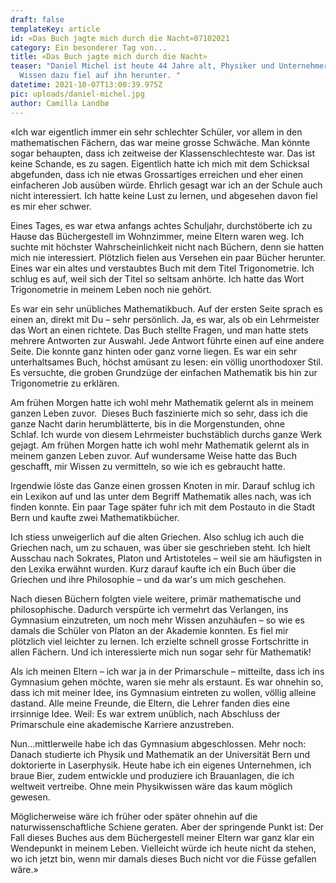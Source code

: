 ```yaml
---
draft: false
templateKey: article
id: «Das Buch jagte mich durch die Nacht»07102021
category: Ein besonderer Tag von...
title: «Das Buch jagte mich durch die Nacht»
teaser: "Daniel Michel ist heute 44 Jahre alt, Physiker und Unternehmer – das
  Wissen dazu fiel auf ihn herunter. "
datetime: 2021-10-07T13:00:39.975Z
pic: uploads/daniel-michel.jpg
author: Camilla Landbø
---
```


«Ich war eigentlich immer ein sehr schlechter Schüler, vor allem in den mathematischen Fächern, das war meine grosse Schwäche. Man könnte sogar behaupten, dass ich zeitweise der Klassenschlechteste war. Das ist keine Schande, es zu sagen. Eigentlich hatte ich mich mit dem Schicksal abgefunden, dass ich nie etwas Grossartiges erreichen und eher einen einfacheren Job ausüben würde. Ehrlich gesagt war ich an der Schule auch nicht interessiert. Ich hatte keine Lust zu lernen, und abgesehen davon fiel es mir eher schwer.

​Eines Tages, es war etwa anfangs achtes Schuljahr, durchstöberte ich zu Hause das Büchergestell im Wohnzimmer, meine Eltern waren weg. Ich suchte mit höchster Wahrscheinlichkeit nicht nach Büchern, denn sie hatten mich nie interessiert. Plötzlich fielen aus Versehen ein paar Bücher herunter. Eines war ein altes und verstaubtes Buch mit dem Titel Trigonometrie. Ich schlug es auf, weil sich der Titel so seltsam anhörte. Ich hatte das Wort Trigonometrie in meinem Leben noch nie gehört.

​Es war ein sehr unübliches Mathematikbuch. Auf der ersten Seite sprach es einen an, direkt mit Du – sehr persönlich. Ja, es war, als ob ein Lehrmeister das Wort an einen richtete. Das Buch stellte Fragen, und man hatte stets mehrere Antworten zur Auswahl. Jede Antwort führte einen auf eine andere Seite. Die konnte ganz hinten oder ganz vorne liegen. Es war ein sehr unterhaltsames Buch, höchst amüsant zu lesen: ein völlig unorthodoxer Stil. Es versuchte, die groben Grundzüge der einfachen Mathematik bis hin zur Trigonometrie zu erklären.

​Am frühen Morgen hatte ich wohl mehr Mathematik gelernt als in meinem ganzen Leben zuvor.
​
Dieses Buch faszinierte mich so sehr, dass ich die ganze Nacht darin herumblätterte, bis in die Morgenstunden, ohne Schlaf. Ich wurde von diesem Lehrmeister buchstäblich durchs ganze Werk gejagt. Am frühen Morgen hatte ich wohl mehr Mathematik gelernt als in meinem ganzen Leben zuvor. Auf wundersame Weise hatte das Buch geschafft, mir Wissen zu vermitteln, so wie ich es gebraucht hatte.

​Irgendwie löste das Ganze einen grossen Knoten in mir. Darauf schlug ich ein Lexikon auf und las unter dem Begriff Mathematik alles nach, was ich finden konnte. Ein paar Tage später fuhr ich mit dem Postauto in die Stadt Bern und kaufte zwei Mathematikbücher.

​Ich stiess unweigerlich auf die alten Griechen. Also schlug ich auch die Griechen nach, um zu schauen, was über sie geschrieben steht. Ich hielt Ausschau nach Sokrates, Platon und Artistoteles – weil sie am häufigsten in den Lexika erwähnt wurden. Kurz darauf kaufte ich ein Buch über die Griechen und ihre Philosophie – und da war's um mich geschehen.

​Nach diesen Büchern folgten viele weitere, primär mathematische und philosophische. Dadurch verspürte ich vermehrt das Verlangen, ins Gymnasium einzutreten, um noch mehr Wissen anzuhäufen – so wie es damals die Schüler von Platon an der Akademie konnten. Es fiel mir plötzlich viel leichter zu lernen. Ich erzielte schnell grosse Fortschritte in allen Fächern. Und ich interessierte mich nun sogar sehr für Mathematik!

​Als ich meinen Eltern – ich war ja in der Primarschule – mitteilte, dass ich ins Gymnasium gehen möchte, waren sie mehr als erstaunt. Es war ohnehin so, dass ich mit meiner Idee, ins Gymnasium eintreten zu wollen, völlig alleine dastand. Alle meine Freunde, die Eltern, die Lehrer fanden dies eine irrsinnige Idee. Weil: Es war extrem unüblich, nach Abschluss der Primarschule eine akademische Karriere anzustreben.

​Nun...mittlerweile habe ich das Gymnasium abgeschlossen. Mehr noch: Danach studierte ich Physik und Mathematik an der Universität Bern und doktorierte in Laserphysik. Heute habe ich ein eigenes Unternehmen, ich braue Bier, zudem entwickle und produziere ich Brauanlagen, die ich weltweit vertreibe. Ohne mein Physikwissen wäre das kaum möglich gewesen.

​Möglicherweise wäre ich früher oder später ohnehin auf die naturwissenschaftliche Schiene geraten. Aber der springende Punkt ist: Der Fall dieses Buches aus dem Büchergestell meiner Eltern war ganz klar ein Wendepunkt in meinem Leben. Vielleicht würde ich heute nicht da stehen, wo ich jetzt bin, wenn mir damals dieses Buch nicht vor die Füsse gefallen wäre.»

